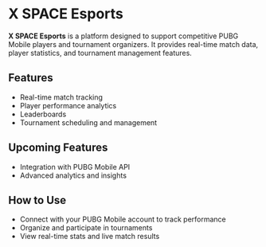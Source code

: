 # X SPACE Esports

**X SPACE Esports** is a platform designed to support competitive PUBG Mobile players and tournament organizers. It provides real-time match data, player statistics, and tournament management features.

## Features
- Real-time match tracking
- Player performance analytics
- Leaderboards
- Tournament scheduling and management

## Upcoming Features
- Integration with PUBG Mobile API
- Advanced analytics and insights

## How to Use
- Connect with your PUBG Mobile account to track performance
- Organize and participate in tournaments
- View real-time stats and live match results


<!---
xanmkurds/xanmkurds is a ✨ special ✨ repository because its `README.md` (this file) appears on your GitHub profile.
You can click the Preview link to take a look at your changes.
--->
